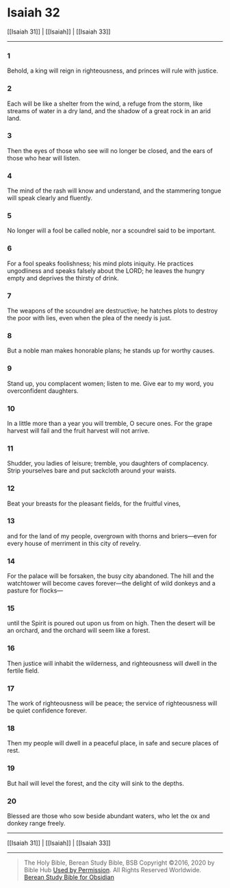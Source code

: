 # Isaiah 32

[[Isaiah 31]] | [[Isaiah]] | [[Isaiah 33]]

---

### 1
Behold, a king will reign in righteousness, and princes will rule with justice.

### 2
Each will be like a shelter from the wind, a refuge from the storm, like streams of water in a dry land, and the shadow of a great rock in an arid land.

### 3
Then the eyes of those who see will no longer be closed, and the ears of those who hear will listen.

### 4
The mind of the rash will know and understand, and the stammering tongue will speak clearly and fluently.

### 5
No longer will a fool be called noble, nor a scoundrel said to be important.

### 6
For a fool speaks foolishness; his mind plots iniquity. He practices ungodliness and speaks falsely about the LORD; he leaves the hungry empty and deprives the thirsty of drink.

### 7
The weapons of the scoundrel are destructive; he hatches plots to destroy the poor with lies, even when the plea of the needy is just.

### 8
But a noble man makes honorable plans; he stands up for worthy causes.

### 9
Stand up, you complacent women; listen to me. Give ear to my word, you overconfident daughters.

### 10
In a little more than a year you will tremble, O secure ones. For the grape harvest will fail and the fruit harvest will not arrive.

### 11
Shudder, you ladies of leisure; tremble, you daughters of complacency. Strip yourselves bare and put sackcloth around your waists.

### 12
Beat your breasts for the pleasant fields, for the fruitful vines,

### 13
and for the land of my people, overgrown with thorns and briers—even for every house of merriment in this city of revelry.

### 14
For the palace will be forsaken, the busy city abandoned. The hill and the watchtower will become caves forever—the delight of wild donkeys and a pasture for flocks—

### 15
until the Spirit is poured out upon us from on high. Then the desert will be an orchard, and the orchard will seem like a forest.

### 16
Then justice will inhabit the wilderness, and righteousness will dwell in the fertile field.

### 17
The work of righteousness will be peace; the service of righteousness will be quiet confidence forever.

### 18
Then my people will dwell in a peaceful place, in safe and secure places of rest.

### 19
But hail will level the forest, and the city will sink to the depths.

### 20
Blessed are those who sow beside abundant waters, who let the ox and donkey range freely.

---

[[Isaiah 31]] | [[Isaiah]] | [[Isaiah 33]]

---

> The Holy Bible, Berean Study Bible, BSB
> Copyright &copy;2016, 2020 by Bible Hub
> [Used by Permission](https://berean.bible/terms.htm). All Rights Reserved Worldwide.
> [Berean Study Bible for Obsidian](https://github.com/gapmiss/berean-study-bible-for-obsidian)

